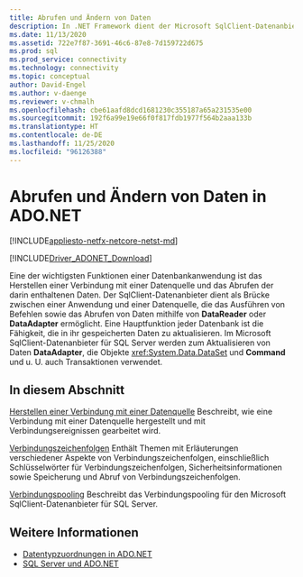```yaml
---
title: Abrufen und Ändern von Daten
description: In .NET Framework dient der Microsoft SqlClient-Datenanbieter für SQL Server als Brücke zwischen einer Anwendung und einer Datenquelle, um Daten zu lesen und zu aktualisieren.
ms.date: 11/13/2020
ms.assetid: 722e7f87-3691-46c6-87e8-7d159722d675
ms.prod: sql
ms.prod_service: connectivity
ms.technology: connectivity
ms.topic: conceptual
author: David-Engel
ms.author: v-daenge
ms.reviewer: v-chmalh
ms.openlocfilehash: cbe61aafd8dcd1681230c355187a65a231535e00
ms.sourcegitcommit: 192f6a99e19e66f0f817fdb1977f564b2aaa133b
ms.translationtype: HT
ms.contentlocale: de-DE
ms.lasthandoff: 11/25/2020
ms.locfileid: "96126388"
---
```

# <a name="retrieving-and-modifying-data-in-adonet"></a>Abrufen und Ändern von Daten in ADO.NET

[!INCLUDE[appliesto-netfx-netcore-netst-md](../../includes/appliesto-netfx-netcore-netst-md.md)]

[!INCLUDE[Driver_ADONET_Download](../../includes/driver_adonet_download.md)]

Eine der wichtigsten Funktionen einer Datenbankanwendung ist das Herstellen einer Verbindung mit einer Datenquelle und das Abrufen der darin enthaltenen Daten. Der SqlClient-Datenanbieter dient als Brücke zwischen einer Anwendung und einer Datenquelle, die das Ausführen von Befehlen sowie das Abrufen von Daten mithilfe von **DataReader** oder **DataAdapter** ermöglicht. Eine Hauptfunktion jeder Datenbank ist die Fähigkeit, die in ihr gespeicherten Daten zu aktualisieren. Im Microsoft SqlClient-Datenanbieter für SQL Server werden zum Aktualisieren von Daten **DataAdapter**, die Objekte <xref:System.Data.DataSet> und **Command** und u. U. auch Transaktionen verwendet.

## <a name="in-this-section"></a>In diesem Abschnitt

[Herstellen einer Verbindung mit einer Datenquelle](connecting-to-data-source.md) Beschreibt, wie eine Verbindung mit einer Datenquelle hergestellt und mit Verbindungsereignissen gearbeitet wird.

[Verbindungszeichenfolgen](connection-strings.md) Enthält Themen mit Erläuterungen verschiedener Aspekte von Verbindungszeichenfolgen, einschließlich Schlüsselwörter für Verbindungszeichenfolgen, Sicherheitsinformationen sowie Speicherung und Abruf von Verbindungszeichenfolgen.

[Verbindungspooling](connection-pooling.md) Beschreibt das Verbindungspooling für den Microsoft SqlClient-Datenanbieter für SQL Server.

## <a name="see-also"></a>Weitere Informationen

- [Datentypzuordnungen in ADO.NET](data-type-mappings-ado-net.md)
- [SQL Server und ADO.NET](./sql/index.md)
